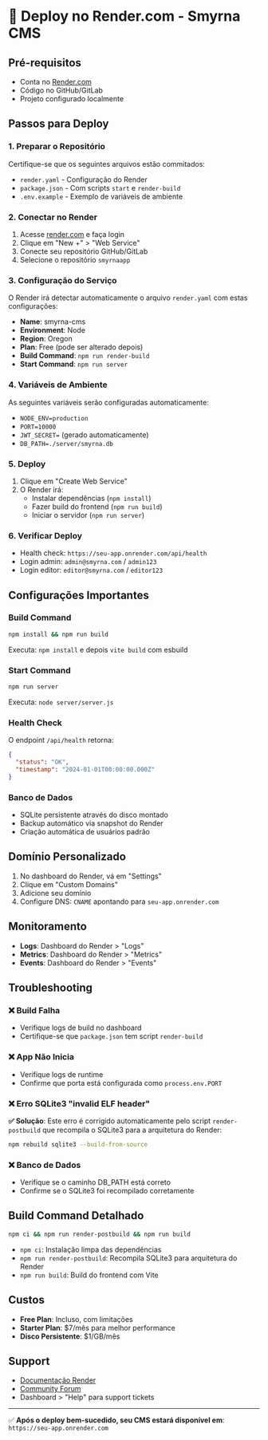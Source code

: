 # 🚀 Deploy no Render.com - Smyrna CMS

## Pré-requisitos
- Conta no [Render.com](https://render.com)
- Código no GitHub/GitLab
- Projeto configurado localmente

## Passos para Deploy

### 1. Preparar o Repositório
Certifique-se que os seguintes arquivos estão commitados:
- `render.yaml` - Configuração do Render
- `package.json` - Com scripts `start` e `render-build`
- `.env.example` - Exemplo de variáveis de ambiente

### 2. Conectar no Render
1. Acesse [render.com](https://render.com) e faça login
2. Clique em "New +" > "Web Service"
3. Conecte seu repositório GitHub/GitLab
4. Selecione o repositório `smyrnaapp`

### 3. Configuração do Serviço
O Render irá detectar automaticamente o arquivo `render.yaml` com estas configurações:

- **Name**: smyrna-cms
- **Environment**: Node
- **Region**: Oregon
- **Plan**: Free (pode ser alterado depois)
- **Build Command**: `npm run render-build`
- **Start Command**: `npm run server`

### 4. Variáveis de Ambiente
As seguintes variáveis serão configuradas automaticamente:
- `NODE_ENV=production`
- `PORT=10000`
- `JWT_SECRET=` (gerado automaticamente)
- `DB_PATH=./server/smyrna.db`

### 5. Deploy
1. Clique em "Create Web Service"
2. O Render irá:
   - Instalar dependências (`npm install`)
   - Fazer build do frontend (`npm run build`)
   - Iniciar o servidor (`npm run server`)

### 6. Verificar Deploy
- Health check: `https://seu-app.onrender.com/api/health`
- Login admin: `admin@smyrna.com` / `admin123`
- Login editor: `editor@smyrna.com` / `editor123`

## Configurações Importantes

### Build Command
```bash
npm install && npm run build
```
Executa: `npm install` e depois `vite build` com esbuild

### Start Command
```bash
npm run server
```
Executa: `node server/server.js`

### Health Check
O endpoint `/api/health` retorna:
```json
{
  "status": "OK",
  "timestamp": "2024-01-01T00:00:00.000Z"
}
```

### Banco de Dados
- SQLite persistente através do disco montado
- Backup automático via snapshot do Render
- Criação automática de usuários padrão

## Domínio Personalizado
1. No dashboard do Render, vá em "Settings"
2. Clique em "Custom Domains"
3. Adicione seu domínio
4. Configure DNS: `CNAME` apontando para `seu-app.onrender.com`

## Monitoramento
- **Logs**: Dashboard do Render > "Logs"
- **Metrics**: Dashboard do Render > "Metrics"
- **Events**: Dashboard do Render > "Events"

## Troubleshooting

### ❌ Build Falha
- Verifique logs de build no dashboard
- Certifique-se que `package.json` tem script `render-build`

### ❌ App Não Inicia
- Verifique logs de runtime
- Confirme que porta está configurada como `process.env.PORT`

### ❌ Erro SQLite3 "invalid ELF header"
**✅ Solução**: Este erro é corrigido automaticamente pelo script `render-postbuild` que recompila o SQLite3 para a arquitetura do Render:
```bash
npm rebuild sqlite3 --build-from-source
```

### ❌ Banco de Dados
- Verifique se o caminho DB_PATH está correto
- Confirme se o SQLite3 foi recompilado corretamente

## Build Command Detalhado
```bash
npm ci && npm run render-postbuild && npm run build
```
- `npm ci`: Instalação limpa das dependências
- `npm run render-postbuild`: Recompila SQLite3 para arquitetura do Render
- `npm run build`: Build do frontend com Vite

## Custos
- **Free Plan**: Incluso, com limitações
- **Starter Plan**: $7/mês para melhor performance
- **Disco Persistente**: $1/GB/mês

## Support
- [Documentação Render](https://render.com/docs)
- [Community Forum](https://community.render.com)
- Dashboard > "Help" para support tickets

---

✅ **Após o deploy bem-sucedido, seu CMS estará disponível em**: `https://seu-app.onrender.com`
